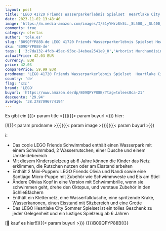 ```yaml
---
layout: post
title: 'LEGO 41720 Friends Wasserparkerlebnis Spielset  Heartlake City Schwimmbad mit 2 Wasserrutschen  mit Olivia und Nandi-Mini-Puppen  Spielzeug für Kinder ab 6 Jahren'
date: 2023-11-02 13:48:40
image: 'https://m.media-amazon.com/images/I/51yYHrzUk5L._SL500_._SL400_.jpg'
comments: true
category: ofertas
author: 'tole.es'
slug: 'B09QFYP88B-de LEGO 41720 Friends Wasserparkerlebnis Spielset Heartlake...'
sku: 'B09QFYP88B-de'
tags: [ '3c7da132-4fdb-45ec-95bc-24ebea2541e9_0','Arborist Merchandising Root','Bauspielzeug & Konstruktionsspielzeug','Bauspielzeugsets','Custom Stores','LEGO','Lego City','Self Service','Spielzeug','lego','🇩🇪', ]
actualPrice: 42.03 EUR
currency: EUR
price: 42.03
comparePrice: 59.99 EUR
prodname: 'LEGO 41720 Friends Wasserparkerlebnis Spielset  Heartlake City Schwimmbad mit 2 Wasserrutschen  mit Olivia und Nandi-Mini-Puppen  Spielzeug für Kinder ab 6 Jahren'
country: 'de'
flag: '🇩🇪'
brand: 'LEGO'
buyurl: 'https://www.amazon.de/dp/B09QFYP88B/?tag=tolees0ca-21'
descuento: '29.94'
average: '38.3787096774194'
---
```


Es gibt ein [{{< param title >}}]({{< param buyurl >}}) hier:

[![{{< param prodname >}}]({{< param image >}})]({{< param buyurl >}})

ℹ️:

- Das coole LEGO Friends Schwimmbad enthält einen Wasserpark mit einem Schwimmbad, 2 Wasserrutschen, einer Dusche und einem Umkleidebereich
- Mit diesem Kinderspielzeug ab 6 Jahre können die Kinder das Netz erklimmen, die Rutschen nutzen oder am Eisstand arbeiten
- Enthält 2 Mini-Puppen: LEGO Friends Olivia und Nandi sowie eine Santiago Micro-Puppe mit Zubehör wie Schwimmweste und Eis am Stiel
- Ändere Olivias Kopf in eine Version mit Schwimmbrille, wenn sie schwimmen geht, drehe den Oktopus, und verstaue Zubehör in den Schließfächern
- Enthält ein Kletternetz, eine Wasserfalldusche, eine spritzende Krake, Wasserkanonen, einen Eisstand mit Sitzbereich und eine Grotte
- Das LEGO Heartlake City Sommer Spielset ist ein tolles Geschenk zu jeder Gelegenheit und ein lustiges Spielzeug ab 6 Jahren

[🛒 kauf es hier!!]({{< param buyurl >}})
{{<world>}}B09QFYP88B{{</world>}}
